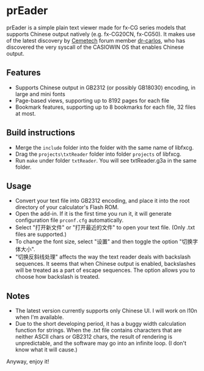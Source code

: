 # prEader
prEader is a simple plain text viewer made for fx-CG series models that supports Chinese output natively (e.g. fx-CG20CN, fx-CG50). It makes use of the latest discovery by [Cemetech](https://www.cemetech.net/) forum member [dr-carlos](https://www.cemetech.net/forum/profile.php?mode=viewprofile&u=37836), who has discovered the very syscall of the CASIOWIN OS that enables Chinese output.
## Features
* Supports Chinese output in GB2312 (or possibly GB18030) encoding, in large and mini fonts
* Page-based views, supporting up to 8192 pages for each file
* Bookmark features, supporting up to 8 bookmarks for each file, 32 files at most.
## Build instructions
* Merge the `include` folder into the folder with the same name of libfxcg.
* Drag the `projects\txtReader` folder into folder `projects` of libfxcg.
* Run `make` under folder `txtReader`. You will see txtReader.g3a in the same folder.
## Usage
* Convert your text file into GB2312 encoding, and place it into the root directory of your calculator's Flash ROM.
* Open the add-in. If it is the first time you run it, it will generate configuration file `prconf.cfg` automatically.
* Select "打开新文件" or "打开最近的文件" to open your text file. (Only .txt files are supported.)
* To change the font size, select "设置" and then toggle the option "切换字体大小".
* "切换反斜线处理" affects the way the text reader deals with backslash sequences. It seems that when Chinese output is enabled, backslashes will be treated as a part of escape sequences. The option allows you to choose how backslash is treated.
## Notes
* The latest version currently supports only Chinese UI. I will work on l10n when I'm available.
* Due to the short developing period, it has a buggy width calculation function for strings. When the .txt file contains characters that are neither ASCII chars or GB2312 chars, the result of rendering is unpredictable, and the software may go into an infinite loop. (I don't know what it will cause.)

Anyway, enjoy it!
